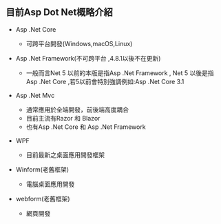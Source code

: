 ## 目前Asp Dot Net概略介紹
- Asp .Net Core
	- 可跨平台開發(Windows,macOS,Linux)
	
- Asp .Net Framework(不可跨平台 ,4.8.1以後不在更新) 
	- 一般而言Net 5 以前的本版是指Asp .Net Framework , Net 5 以後是指Asp .Net Core ,若5以前會特別強調例如:Asp .Net Core 3.1
	
- Asp .Net Mvc
	- 通常應用於全端開發，前後端高度耦合
	- 目前主流有Razor 和 Blazor
	- 也有Asp .Net Core 和 Asp .Net Framework
	
- WPF
	- 目前最新之桌面應用開發框架
	
- Winform(老舊框架)
	- 電腦桌面應用開發
	
- webform(老舊框架)
	- 網頁開發
